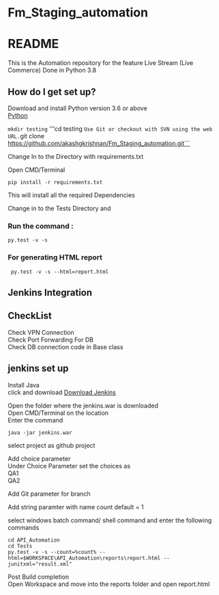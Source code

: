 # Fm_Staging_automation

# README #
This is the Automation repository for the feature Live Stream (Live Commerce)
Done in Python 3.8

## How do I get set up? ##

Download and install Python version 3.6 or above  
[Python](https://www.python.org/downloads/)  


```mkdir testing```
'''cd testing ```
Use Git or checkout with SVN using the web URL.
```git clone https://github.com/akashgkrishnan/Fm_Staging_automation.git```


Change In to the Directory with requirements.txt  

Open CMD/Terminal  

```pip install -r requirements.txt```

This will install all the required Dependencies

Change in to the Tests Directory and  
### Run the command : ###
```py.test -v -s```

### For generating HTML report ###
``` py.test -v -s --html=report.html```



## Jenkins Integration 


## CheckList 

Check VPN Connection  
Check Port Forwarding For DB  
Check DB connection code in Base class

## jenkins set up 
Install Java  
click and download [Download Jenkins](http://mirrors.jenkins.io/war-stable/latest/jenkins.war)

Open the folder where the jenkins.war is downloaded  
Open CMD/Terminal on the location  
Enter the command  

```java -jar jenkins.war```    

select project as github project

Add choice parameter  
Under Choice Parameter set the choices as  
QA1  
QA2  

Add Git parameter  for branch  

Add string paramter with name count default = 1

select windows batch command/ shell command and enter the following commands

```buildoutcfg
cd API_Automation
cd Tests
py.test -v -s --count=%count% --html=$WORKSPACE\API_Automation\reports\report.html --junitxml="result.xml"
```

Post Build completion  
Open Workspace and move into the reports folder and open report.html  

